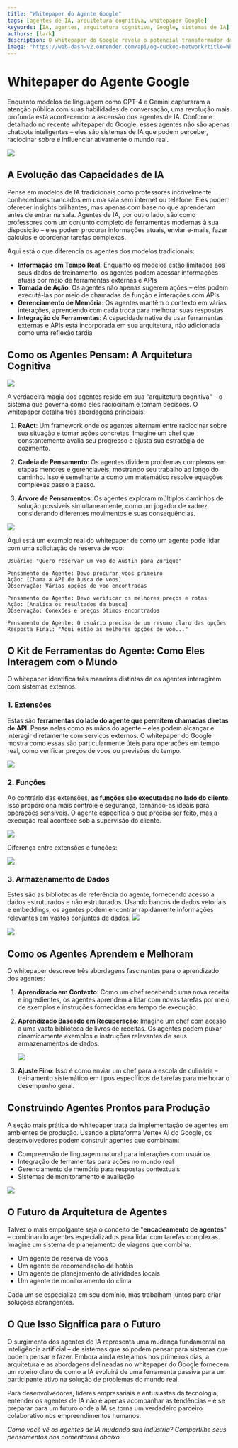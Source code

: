 ```yaml
---
title: "Whitepaper do Agente Google"
tags: [agentes de IA, arquitetura cognitiva, whitepaper Google]
keywords: [IA, agentes, arquitetura cognitiva, Google, sistemas de IA]
authors: [lark]
description: O whitepaper do Google revela o potencial transformador dos agentes de IA, mostrando sua capacidade de perceber, raciocinar e influenciar o mundo real. Descubra como esses agentes diferem dos modelos de IA tradicionais por meio do acesso a informações em tempo real, capacidade de ação e integração de ferramentas.
image: "https://web-dash-v2.onrender.com/api/og-cuckoo-network?title=Whitepaper%20do%20Agente%20Google"
---
```


# Whitepaper do Agente Google

Enquanto modelos de linguagem como GPT-4 e Gemini capturaram a atenção pública com suas habilidades de conversação, uma revolução mais profunda está acontecendo: a ascensão dos agentes de IA. Conforme detalhado no recente whitepaper do Google, esses agentes não são apenas chatbots inteligentes – eles são sistemas de IA que podem perceber, raciocinar sobre e influenciar ativamente o mundo real.

![](https://web-dash-v2.onrender.com/api/og-cuckoo-network?title=Whitepaper%20do%20Agente%20Google)

## A Evolução das Capacidades de IA

Pense em modelos de IA tradicionais como professores incrivelmente conhecedores trancados em uma sala sem internet ou telefone. Eles podem oferecer insights brilhantes, mas apenas com base no que aprenderam antes de entrar na sala. Agentes de IA, por outro lado, são como professores com um conjunto completo de ferramentas modernas à sua disposição – eles podem procurar informações atuais, enviar e-mails, fazer cálculos e coordenar tarefas complexas.

Aqui está o que diferencia os agentes dos modelos tradicionais:

- **Informação em Tempo Real**: Enquanto os modelos estão limitados aos seus dados de treinamento, os agentes podem acessar informações atuais por meio de ferramentas externas e APIs
- **Tomada de Ação**: Os agentes não apenas sugerem ações – eles podem executá-las por meio de chamadas de função e interações com APIs
- **Gerenciamento de Memória**: Os agentes mantêm o contexto em várias interações, aprendendo com cada troca para melhorar suas respostas
- **Integração de Ferramentas**: A capacidade nativa de usar ferramentas externas e APIs está incorporada em sua arquitetura, não adicionada como uma reflexão tardia

## Como os Agentes Pensam: A Arquitetura Cognitiva

![](https://cuckoo-network.b-cdn.net/google-agent-1-arch.webp)

A verdadeira magia dos agentes reside em sua "arquitetura cognitiva" – o sistema que governa como eles raciocinam e tomam decisões. O whitepaper detalha três abordagens principais:

1. **ReAct**: Um framework onde os agentes alternam entre raciocinar sobre sua situação e tomar ações concretas. Imagine um chef que constantemente avalia seu progresso e ajusta sua estratégia de cozimento.

2. **Cadeia de Pensamento**: Os agentes dividem problemas complexos em etapas menores e gerenciáveis, mostrando seu trabalho ao longo do caminho. Isso é semelhante a como um matemático resolve equações complexas passo a passo.

3. **Árvore de Pensamentos**: Os agentes exploram múltiplos caminhos de solução possíveis simultaneamente, como um jogador de xadrez considerando diferentes movimentos e suas consequências.

![](https://cuckoo-network.b-cdn.net/google-agent-2-reasoning-in-the-orchestration-layer.webp)

Aqui está um exemplo real do whitepaper de como um agente pode lidar com uma solicitação de reserva de voo:

```
Usuário: "Quero reservar um voo de Austin para Zurique"

Pensamento do Agente: Devo procurar voos primeiro
Ação: [Chama a API de busca de voos]
Observação: Várias opções de voo encontradas

Pensamento do Agente: Devo verificar os melhores preços e rotas
Ação: [Analisa os resultados da busca]
Observação: Conexões e preços ótimos encontrados

Pensamento do Agente: O usuário precisa de um resumo claro das opções
Resposta Final: "Aqui estão as melhores opções de voo..."
```

## O Kit de Ferramentas do Agente: Como Eles Interagem com o Mundo

O whitepaper identifica três maneiras distintas de os agentes interagirem com sistemas externos:

### 1. Extensões

Estas são **ferramentas do lado do agente que permitem chamadas diretas de API**. Pense nelas como as mãos do agente – eles podem alcançar e interagir diretamente com serviços externos. O whitepaper do Google mostra como essas são particularmente úteis para operações em tempo real, como verificar preços de voos ou previsões do tempo.

![](https://cuckoo-network.b-cdn.net/google-agent-3-extension.webp)

### 2. Funções
Ao contrário das extensões, **as funções são executadas no lado do cliente**. Isso proporciona mais controle e segurança, tornando-as ideais para operações sensíveis. O agente especifica o que precisa ser feito, mas a execução real acontece sob a supervisão do cliente.

![](https://cuckoo-network.b-cdn.net/google-agent-8-function.webp)

Diferença entre extensões e funções:

![](https://cuckoo-network.b-cdn.net/google-agent-9-diff-extensions-functions.webp)

### 3. Armazenamento de Dados

Estes são as bibliotecas de referência do agente, fornecendo acesso a dados estruturados e não estruturados. Usando bancos de dados vetoriais e embeddings, os agentes podem encontrar rapidamente informações relevantes em vastos conjuntos de dados.
![](https://cuckoo-network.b-cdn.net/google-agent-4-data-store.webp)

![](https://cuckoo-network.b-cdn.net/google-agent-5-data-store-details.webp)

## Como os Agentes Aprendem e Melhoram

O whitepaper descreve três abordagens fascinantes para o aprendizado dos agentes:

1. **Aprendizado em Contexto**: Como um chef recebendo uma nova receita e ingredientes, os agentes aprendem a lidar com novas tarefas por meio de exemplos e instruções fornecidas em tempo de execução.

2. **Aprendizado Baseado em Recuperação**: Imagine um chef com acesso a uma vasta biblioteca de livros de receitas. Os agentes podem puxar dinamicamente exemplos e instruções relevantes de seus armazenamentos de dados.

   ![](https://cuckoo-network.b-cdn.net/google-agent-6-rag-workflow.webp)

3. **Ajuste Fino**: Isso é como enviar um chef para a escola de culinária – treinamento sistemático em tipos específicos de tarefas para melhorar o desempenho geral.

## Construindo Agentes Prontos para Produção

A seção mais prática do whitepaper trata da implementação de agentes em ambientes de produção. Usando a plataforma Vertex AI do Google, os desenvolvedores podem construir agentes que combinam:

- Compreensão de linguagem natural para interações com usuários
- Integração de ferramentas para ações no mundo real
- Gerenciamento de memória para respostas contextuais
- Sistemas de monitoramento e avaliação

![](https://cuckoo-network.b-cdn.net/google-agent-7-e2e-built-with-vertex.webp)

## O Futuro da Arquitetura de Agentes

Talvez o mais empolgante seja o conceito de "**encadeamento de agentes**" – combinando agentes especializados para lidar com tarefas complexas. Imagine um sistema de planejamento de viagens que combina:

- Um agente de reserva de voos
- Um agente de recomendação de hotéis
- Um agente de planejamento de atividades locais
- Um agente de monitoramento do clima

Cada um se especializa em seu domínio, mas trabalham juntos para criar soluções abrangentes.

## O Que Isso Significa para o Futuro

O surgimento dos agentes de IA representa uma mudança fundamental na inteligência artificial – de sistemas que só podem pensar para sistemas que podem pensar e fazer. Embora ainda estejamos nos primeiros dias, a arquitetura e as abordagens delineadas no whitepaper do Google fornecem um roteiro claro de como a IA evoluirá de uma ferramenta passiva para um participante ativo na solução de problemas do mundo real.

Para desenvolvedores, líderes empresariais e entusiastas da tecnologia, entender os agentes de IA não é apenas acompanhar as tendências – é se preparar para um futuro onde a IA se torna um verdadeiro parceiro colaborativo nos empreendimentos humanos.

*Como você vê os agentes de IA mudando sua indústria? Compartilhe seus pensamentos nos comentários abaixo.*